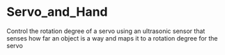 # Servo_and_Hand
Control the rotation degree of a servo using an ultrasonic sensor that senses how far an object is a way and maps it to a rotation degree for the servo
